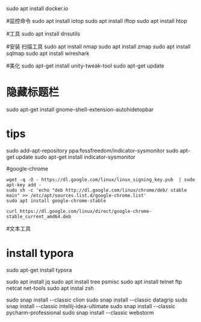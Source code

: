 

#
sudo apt install docker.io


#监控命令
sudo apt install iotop
sudo apt install iftop
sudo apt install htop

#工具
sudo apt install dnsutils

#安装 扫描工具
sudo apt install nmap
sudo apt install zmap
sudo apt install sqlmap
sudo apt install wireshark

#美化
sudo apt-get install unity-tweak-tool 
sudo apt-get update

# 隐藏标题栏
sudo apt-get install gnome-shell-extension-autohidetopbar

# tips
sudo add-apt-repository ppa:fossfreedom/indicator-sysmonitor
sudo apt-get update
sudo apt-get install indicator-sysmonitor

#google-chrome
```shell
wget -q -O - https://dl.google.com/linux/linux_signing_key.pub  | sudo apt-key add -
sudo sh -c 'echo "deb http://dl.google.com/linux/chrome/deb/ stable main" >> /etc/apt/sources.list.d/google-chrome.list'
sudo apt install google-chrome-stable
```

```shell
curl https://dl.google.com/linux/direct/google-chrome-stable_current_amd64.deb
```

#文本工具 

# install typora
sudo apt-get install typora

sudo apt install jq
sudo apt install tree psmisc
sudo apt install telnet ftp netcat net-tools
sudo apt instal zsh

sudo snap install --classic clion
sudo snap install --classic datagrip
sudo snap install --classic intellij-idea-ultimate
sudo snap install --classic pycharm-professional
sudo snap install --classic webstorm

